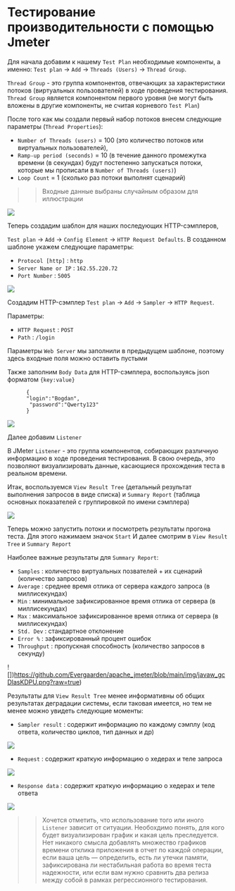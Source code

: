 # Тестирование производительности с помощью Jmeter

Для начала добавим к нашему `Test Plan` необходимые компоненты, а именно:
`Test plan` -> `Add` -> `Threads (Users)` -> `Thread Group`. 

`Thread Group` - это группа компонентов, отвечающих за характеристики потоков (виртуальных пользователей) в ходе проведения тестирования.
`Thread Group` является компонентом первого уровня (не могут быть вложены в другие компоненты, не считая корневого `Test Plan`)

После того как мы создали первый набор потоков внесем следующие параметры (`Thread Properties`):

- `Number of Threads (users)` = 100 (это количество потоков или виртуальных пользователей),
- `Ramp-up period (seconds)` = 10 (в течение данного промежутка времени (в секундах) будут постепенно запускаться потоки, которые мы прописали в `Number of Threads (users)`) 
- `Loop Count` = 1 (сколько раз потоки выполнят сценарий) 

> > Входные данные выбраны случайным образом для иллюстрации

![](https://github.com/Evergaarden/apache_jmeter/blob/main/img/thread_group_config.png?raw=true)

Теперь создадим шаблон для наших последующих HTTP-сэмплеров, 

`Test plan` -> `Add` -> `Config Element` -> `HTTP Request Defaults`. В созданном шаблоне укажем следующие параметры:
- `Protocol [http]` : `http`
- `Server Name or IP` : `162.55.220.72`
- `Port Number` : `5005`

![](https://github.com/Evergaarden/apache_jmeter/blob/main/img/javaw_9A2tHRU5vD.png?raw=true)

Создадим HTTP-сэмплер 
`Test plan` -> `Add` -> `Sampler` -> `HTTP Request`.

Параметры:

- `HTTP Request` : `POST`
- `Path` : `/login`

Параметры `Web Server` мы заполнили в предыдущем шаблоне, поэтому здесь входные поля можно оставить пустыми

Также заполним `Body Data` для HTTP-сэмплера, воспользуясь json форматом `{key:value}`
          
          {
          "login":"Bogdan",
	       "password":"Qwerty123"
          }
	  
![](https://github.com/Evergaarden/apache_jmeter/blob/main/img/javaw_w0vwcwrBDu.png?raw=true)

Далее добавим `Listener`

В JMeter `Listener` - это группа компонентов, собирающих различную информацию в ходе проведения тестирования. В свою очередь, это позволяют визуализировать данные, касающиеся прохождения теста в реальном времени.

Итак, воспользуемся `View Result Tree` (детальный результат выполнения запросов в виде списка) и `Summary Report` (таблица основных показателей с группировкой по имени сэмплера)

![](https://github.com/Evergaarden/apache_jmeter/blob/main/img/javaw_3obTyeEpGO.png?raw=true)


Теперь можно запустить потоки и посмотреть результаты прогона теста. Для этого нажимаем значок `Start` И далее смотрим в `View Result Tree` и `Summary Report`

Наиболее важные результаты для `Summary Report`: 

- `Samples` : количество виртуальных позвателей + их сценарий (количество запросов)
- `Average` : среднее время отлика от сервера каждого запроса (в миллисекундах)
- `Min` : минимальное зафиксированное время отлика от сервера (в миллисекундах)
- `Max` : максимальное зафиксированное время отлика от сервера (в миллисекундах)
- `Std. Dev` : стандартное отклонение
- `Error %` : зафиксированный процент ошибок
- `Throughput` : пропускная способность (количество запросов в секунду)

![])https://github.com/Evergaarden/apache_jmeter/blob/main/img/javaw_gcDlasKDPU.png?raw=true)


Результаты для `View Result Tree` менее информативны об общих результатах деградации системы, если таковая имеется, но тем не менее можно увидеть следующие моменты:
- `Sampler result` : содержит информацию по каждому сэмплу (код ответа, количество циклов, тип данных и др) 

![](https://github.com/Evergaarden/apache_jmeter/blob/main/img/hmkFk2ZtgK.png?raw=true)

- `Request` : содержит краткую информацию о хедерах и теле запроса  

![](https://github.com/Evergaarden/apache_jmeter/blob/main/img/javaw_ZBnOxtyjbo.png?raw=true)

- `Response data` : содержит краткую информацию о хедерах и теле ответа

![](https://github.com/Evergaarden/apache_jmeter/blob/main/img/javaw_77701679sp.png?raw=true)


> > Хочется отметить, что использование того или иного `Listener` зависит от ситуации. Необохдимо понять, для кого будет визуализирован график и какая цель преследуется. 
> > Нет никакого смысла добавлять множество графиков времени отклика приложения в отчет по каждой операции, если ваша цель — определить, есть ли утечки памяти, зафиксирована ли нестабильная работа во время теста надежности, или если вам нужно сравнить два релиза между собой в рамках регрессионного тестирования. 








